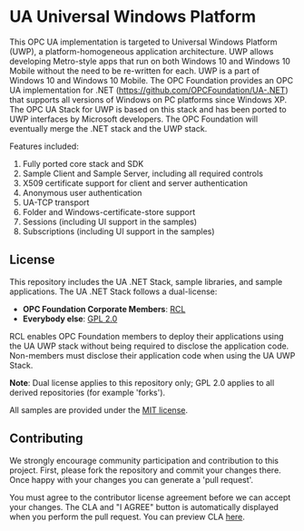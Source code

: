 # UA Universal Windows Platform

This OPC UA implementation is targeted to Universal Windows Platform (UWP), a platform-homogeneous application architecture. UWP allows developing Metro-style apps that run on both Windows 10 and Windows 10 Mobile without the need to be re-written for each.
UWP is a part of Windows 10 and Windows 10 Mobile.
The OPC Foundation provides an OPC UA implementation for .NET (https://github.com/OPCFoundation/UA-.NET) that supports all versions of Windows on PC platforms since Windows XP. The OPC UA Stack for UWP is based on this stack and has been ported to UWP interfaces by Microsoft developers.
The OPC Foundation will eventually merge the .NET stack and the UWP stack.

Features included:

1. Fully ported core stack and SDK
2. Sample Client and Sample Server, including all required controls
3. X509 certificate support for client and server authentication
4. Anonymous user authentication
5. UA-TCP transport
6. Folder and Windows-certificate-store support
7. Sessions (including UI support in the samples)
8. Subscriptions (including UI support in the samples)


## License
This repository includes the UA .NET Stack, sample libraries, and sample applications. The UA .NET Stack follows a dual-license:

 * **OPC Foundation Corporate Members**: [RCL](https://opcfoundation.org/license/rcl.html)
 * **Everybody else**: [GPL 2.0](https://opcfoundation.org/license/gpl.html)

RCL enables OPC Foundation members to deploy their applications using the UA UWP stack without being required to disclose the application code. Non-members must disclose their application code when using the UA UWP Stack.

**Note**: Dual license applies to this repository only; GPL 2.0 applies to all derived repositories (for example 'forks').

All samples are provided under the [MIT license](https://opcfoundation.org/license/mit.html).


## Contributing
We strongly encourage community participation and contribution to this project. First, please fork the repository and commit your changes there. Once happy with your changes you can generate a 'pull request'.

You must agree to the contributor license agreement before we can accept your changes. The CLA and "I AGREE" button is automatically displayed when you perform the pull request. You can preview CLA [here](https://opcfoundation.org/license/cla/ContributorLicenseAgreementv1.0.pdf).